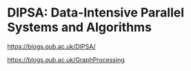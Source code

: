 
# DIPSA: Data-Intensive Parallel Systems and Algorithms

https://blogs.qub.ac.uk/DIPSA/

https://blogs.qub.ac.uk/GraphProcessing
